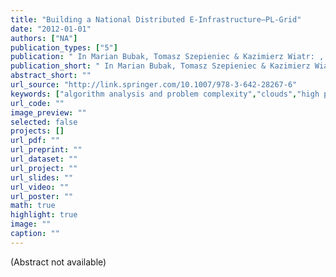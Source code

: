```yaml
---
title: "Building a National Distributed E-Infrastructure–PL-Grid"
date: "2012-01-01"
authors: ["NA"]
publication_types: ["5"]
publication: " In Marian Bubak, Tomasz Szepieniec & Kazimierz Wiatr: , 71365  Berlin, Heidelberg: Springer https://doi.org/10.1007/978-3-642-28267-6. ISBN: 978-3-642-28266-9 978-3-642-28267-6"
publication_short: " In Marian Bubak, Tomasz Szepieniec & Kazimierz Wiatr: , 71365  Berlin, Heidelberg: Springer https://doi.org/10.1007/978-3-642-28267-6. ISBN: 978-3-642-28266-9 978-3-642-28267-6"
abstract_short: ""
url_source: "http://link.springer.com/10.1007/978-3-642-28267-6"
keywords: ["algorithm analysis and problem complexity","clouds","high performance computing","nanotechnology","scientific computing","virtualization"]
url_code: ""
image_preview: ""
selected: false
projects: []
url_pdf: ""
url_preprint: ""
url_dataset: ""
url_project: ""
url_slides: ""
url_video: ""
url_poster: ""
math: true
highlight: true
image: ""
caption: ""
---
```

(Abstract not available)
